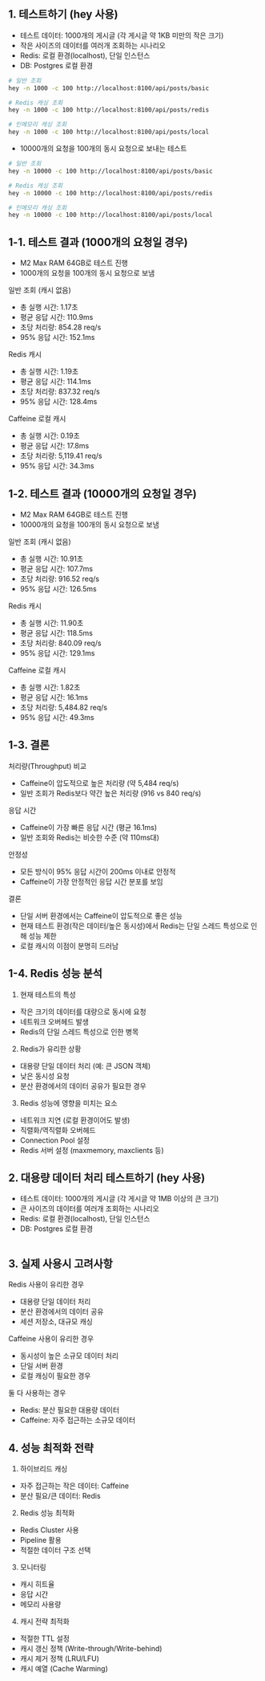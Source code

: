 ## 1. 테스트하기 (hey 사용)

- 테스트 데이터: 1000개의 게시글 (각 게시글 약 1KB 미만의 작은 크기)
- 작은 사이즈의 데이터를 여러개 조회하는 시나리오
- Redis: 로컬 환경(localhost), 단일 인스턴스
- DB: Postgres 로컬 환경

```bash
# 일반 조회
hey -n 1000 -c 100 http://localhost:8100/api/posts/basic

# Redis 캐싱 조회
hey -n 1000 -c 100 http://localhost:8100/api/posts/redis

# 인메모리 캐싱 조회
hey -n 1000 -c 100 http://localhost:8100/api/posts/local
```

- 10000개의 요청을 100개의 동시 요청으로 보내는 테스트

```bash
# 일반 조회
hey -n 10000 -c 100 http://localhost:8100/api/posts/basic

# Redis 캐싱 조회
hey -n 10000 -c 100 http://localhost:8100/api/posts/redis

# 인메모리 캐싱 조회
hey -n 10000 -c 100 http://localhost:8100/api/posts/local
```

## 1-1. 테스트 결과 (1000개의 요청일 경우)

- M2 Max RAM 64GB로 테스트 진행
- 1000개의 요청을 100개의 동시 요청으로 보냄

일반 조회 (캐시 없음)

- 총 실행 시간: 1.17초
- 평균 응답 시간: 110.9ms
- 초당 처리량: 854.28 req/s
- 95% 응답 시간: 152.1ms

Redis 캐시

- 총 실행 시간: 1.19초
- 평균 응답 시간: 114.1ms
- 초당 처리량: 837.32 req/s
- 95% 응답 시간: 128.4ms

Caffeine 로컬 캐시

- 총 실행 시간: 0.19초
- 평균 응답 시간: 17.8ms
- 초당 처리량: 5,119.41 req/s
- 95% 응답 시간: 34.3ms

## 1-2. 테스트 결과 (10000개의 요청일 경우)

- M2 Max RAM 64GB로 테스트 진행
- 10000개의 요청을 100개의 동시 요청으로 보냄

일반 조회 (캐시 없음)

- 총 실행 시간: 10.91초
- 평균 응답 시간: 107.7ms
- 초당 처리량: 916.52 req/s
- 95% 응답 시간: 126.5ms

Redis 캐시

- 총 실행 시간: 11.90초
- 평균 응답 시간: 118.5ms
- 초당 처리량: 840.09 req/s
- 95% 응답 시간: 129.1ms

Caffeine 로컬 캐시

- 총 실행 시간: 1.82초
- 평균 응답 시간: 16.1ms
- 초당 처리량: 5,484.82 req/s
- 95% 응답 시간: 49.3ms

## 1-3. 결론

처리량(Throughput) 비교

- Caffeine이 압도적으로 높은 처리량 (약 5,484 req/s)
- 일반 조회가 Redis보다 약간 높은 처리량 (916 vs 840 req/s)

응답 시간

- Caffeine이 가장 빠른 응답 시간 (평균 16.1ms)
- 일반 조회와 Redis는 비슷한 수준 (약 110ms대)

안정성

- 모든 방식이 95% 응답 시간이 200ms 이내로 안정적
- Caffeine이 가장 안정적인 응답 시간 분포를 보임

결론

- 단일 서버 환경에서는 Caffeine이 압도적으로 좋은 성능
- 현재 테스트 환경(작은 데이터/높은 동시성)에서 Redis는 단일 스레드 특성으로 인해 성능 제한
- 로컬 캐시의 이점이 분명히 드러남

## 1-4. Redis 성능 분석

1. 현재 테스트의 특성

- 작은 크기의 데이터를 대량으로 동시에 요청
- 네트워크 오버헤드 발생
- Redis의 단일 스레드 특성으로 인한 병목

2. Redis가 유리한 상황

- 대용량 단일 데이터 처리 (예: 큰 JSON 객체)
- 낮은 동시성 요청
- 분산 환경에서의 데이터 공유가 필요한 경우

3. Redis 성능에 영향을 미치는 요소

- 네트워크 지연 (로컬 환경이어도 발생)
- 직렬화/역직렬화 오버헤드
- Connection Pool 설정
- Redis 서버 설정 (maxmemory, maxclients 등)

## 2. 대용량 데이터 처리 테스트하기 (hey 사용)

- 테스트 데이터: 1000개의 게시글 (각 게시글 약 1MB 이상의 큰 크기)
- 큰 사이즈의 데이터를 여러개 조회하는 시나리오
- Redis: 로컬 환경(localhost), 단일 인스턴스
- DB: Postgres 로컬 환경

```bash

```

## 3. 실제 사용시 고려사항

Redis 사용이 유리한 경우

- 대용량 단일 데이터 처리
- 분산 환경에서의 데이터 공유
- 세션 저장소, 대규모 캐싱

Caffeine 사용이 유리한 경우

- 동시성이 높은 소규모 데이터 처리
- 단일 서버 환경
- 로컬 캐싱이 필요한 경우

둘 다 사용하는 경우

- Redis: 분산 필요한 대용량 데이터
- Caffeine: 자주 접근하는 소규모 데이터

## 4. 성능 최적화 전략

1. 하이브리드 캐싱

- 자주 접근하는 작은 데이터: Caffeine
- 분산 필요/큰 데이터: Redis

2. Redis 성능 최적화

- Redis Cluster 사용
- Pipeline 활용
- 적절한 데이터 구조 선택

3. 모니터링

- 캐시 히트율
- 응답 시간
- 메모리 사용량

4. 캐시 전략 최적화

- 적절한 TTL 설정
- 캐시 갱신 정책 (Write-through/Write-behind)
- 캐시 제거 정책 (LRU/LFU)
- 캐시 예열 (Cache Warming)